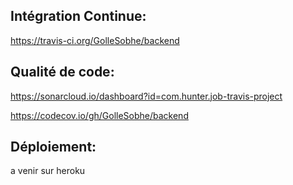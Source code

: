 ## Intégration Continue:

https://travis-ci.org/GolleSobhe/backend

## Qualité de code:

https://sonarcloud.io/dashboard?id=com.hunter.job-travis-project

https://codecov.io/gh/GolleSobhe/backend

## Déploiement: 
a venir sur heroku
